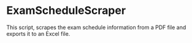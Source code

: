 # ExamScheduleScraper
This script, scrapes the exam schedule information from a PDF file and exports it to an Excel file.

